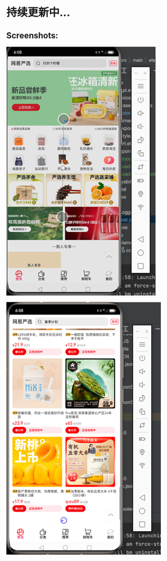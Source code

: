 
# **持续更新中...**


## Screenshots:
![img_1.jpg](screenshot%2Fimg_1.jpg)

![img_2.jpg](screenshot%2Fimg_2.jpg)